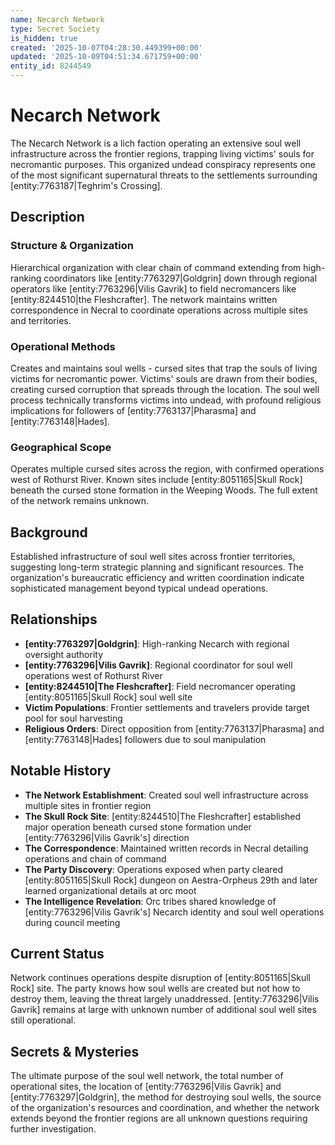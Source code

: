 ```yaml
---
name: Necarch Network
type: Secret Society
is_hidden: true
created: '2025-10-07T04:28:30.449399+00:00'
updated: '2025-10-09T04:51:34.671759+00:00'
entity_id: 8244549
---
```


# Necarch Network

The Necarch Network is a lich faction operating an extensive soul well infrastructure across the frontier regions, trapping living victims' souls for necromantic purposes. This organized undead conspiracy represents one of the most significant supernatural threats to the settlements surrounding [entity:7763187|Teghrim's Crossing].

## Description

### Structure & Organization

Hierarchical organization with clear chain of command extending from high-ranking coordinators like [entity:7763297|Goldgrin] down through regional operators like [entity:7763296|Vilis Gavrik] to field necromancers like [entity:8244510|the Fleshcrafter]. The network maintains written correspondence in Necral to coordinate operations across multiple sites and territories.

### Operational Methods

Creates and maintains soul wells - cursed sites that trap the souls of living victims for necromantic power. Victims' souls are drawn from their bodies, creating cursed corruption that spreads through the location. The soul well process technically transforms victims into undead, with profound religious implications for followers of [entity:7763137|Pharasma] and [entity:7763148|Hades].

### Geographical Scope

Operates multiple cursed sites across the region, with confirmed operations west of Rothurst River. Known sites include [entity:8051165|Skull Rock] beneath the cursed stone formation in the Weeping Woods. The full extent of the network remains unknown.

## Background

Established infrastructure of soul well sites across frontier territories, suggesting long-term strategic planning and significant resources. The organization's bureaucratic efficiency and written coordination indicate sophisticated management beyond typical undead operations.

## Relationships

- **[entity:7763297|Goldgrin]**: High-ranking Necarch with regional oversight authority
- **[entity:7763296|Vilis Gavrik]**: Regional coordinator for soul well operations west of Rothurst River
- **[entity:8244510|The Fleshcrafter]**: Field necromancer operating [entity:8051165|Skull Rock] soul well site
- **Victim Populations**: Frontier settlements and travelers provide target pool for soul harvesting
- **Religious Orders**: Direct opposition from [entity:7763137|Pharasma] and [entity:7763148|Hades] followers due to soul manipulation

## Notable History

- **The Network Establishment**: Created soul well infrastructure across multiple sites in frontier region
- **The Skull Rock Site**: [entity:8244510|The Fleshcrafter] established major operation beneath cursed stone formation under [entity:7763296|Vilis Gavrik's] direction
- **The Correspondence**: Maintained written records in Necral detailing operations and chain of command
- **The Party Discovery**: Operations exposed when party cleared [entity:8051165|Skull Rock] dungeon on Aestra-Orpheus 29th and later learned organizational details at orc moot
- **The Intelligence Revelation**: Orc tribes shared knowledge of [entity:7763296|Vilis Gavrik's] Necarch identity and soul well operations during council meeting

## Current Status

Network continues operations despite disruption of [entity:8051165|Skull Rock] site. The party knows how soul wells are created but not how to destroy them, leaving the threat largely unaddressed. [entity:7763296|Vilis Gavrik] remains at large with unknown number of additional soul well sites still operational.

## Secrets & Mysteries

The ultimate purpose of the soul well network, the total number of operational sites, the location of [entity:7763296|Vilis Gavrik] and [entity:7763297|Goldgrin], the method for destroying soul wells, the source of the organization's resources and coordination, and whether the network extends beyond the frontier regions are all unknown questions requiring further investigation.
